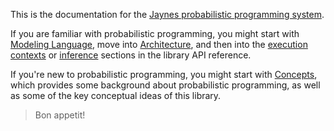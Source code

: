 This is the documentation for the [Jaynes probabilistic programming system](https://github.com/femtomc/Jaynes.jl).

If you are familiar with probabilistic programming, you might start with [Modeling Language](modeling_lang.md), move into [Architecture](architecture.md), and then into the [execution contexts](contexts.md) or [inference](inference.md) sections in the library API reference.

If you're new to probabilistic programming, you might start with [Concepts](concepts.md), which provides some background about probabilistic programming, as well as some of the key conceptual ideas of this library.

> Bon appetit!
